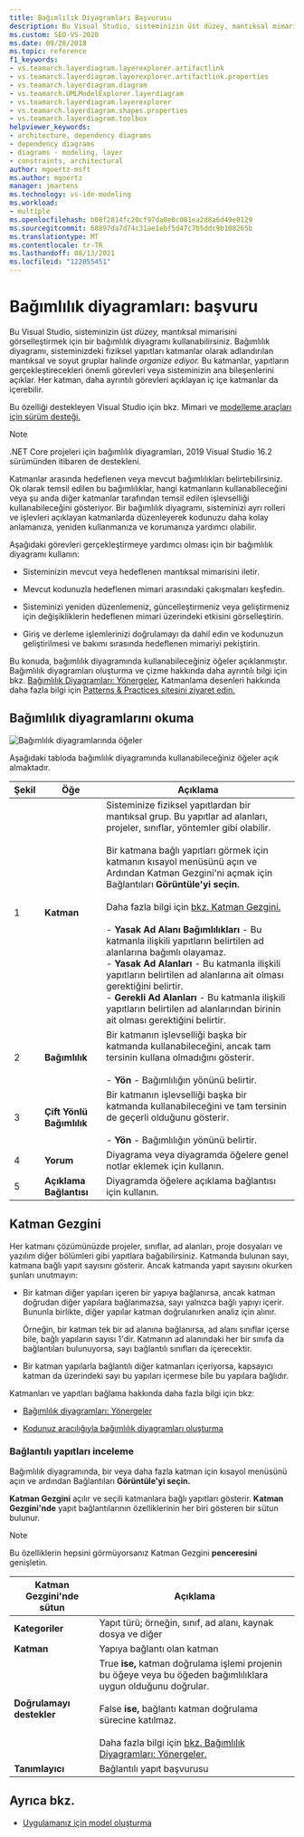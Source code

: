 ```yaml
---
title: Bağımlılık Diyagramları Başvurusu
description: Bu Visual Studio, sisteminizin üst düzey, mantıksal mimarisini görselleştirmek için bağımlılık diyagramını kullanabileceğinizi öğrenin.
ms.custom: SEO-VS-2020
ms.date: 09/28/2018
ms.topic: reference
f1_keywords:
- vs.teamarch.layerdiagram.layerexplorer.artifactlink
- vs.teamarch.layerdiagram.layerexplorer.artifactlink.properties
- vs.teamarch.layerdiagram.diagram
- vs.teamarch.UMLModelExplorer.layerdiagram
- vs.teamarch.layerdiagram.layerexplorer
- vs.teamarch.layerdiagram.shapes.properties
- vs.teamarch.layerdiagram.toolbox
helpviewer_keywords:
- architecture, dependency diagrams
- dependency diagrams
- diagrams - modeling, layer
- constraints, architectural
author: mgoertz-msft
ms.author: mgoertz
manager: jmartens
ms.technology: vs-ide-modeling
ms.workload:
- multiple
ms.openlocfilehash: b08f2814fc20cf97da0e0c081ea2d8a6d49e0129
ms.sourcegitcommit: 68897da7d74c31ae1ebf5d47c7b5ddc9b108265b
ms.translationtype: MT
ms.contentlocale: tr-TR
ms.lasthandoff: 08/13/2021
ms.locfileid: "122055451"
---
```

# <a name="dependency-diagrams-reference"></a>Bağımlılık diyagramları: başvuru

Bu Visual Studio, sisteminizin üst *düzey,* mantıksal mimarisini görselleştirmek için bir bağımlılık diyagramı kullanabilirsiniz. Bağımlılık diyagramı, sisteminizdeki fiziksel yapıtları katmanlar olarak adlandırılan mantıksal ve soyut gruplar halinde *organize ediyor.* Bu katmanlar, yapıtların gerçekleştirecekleri önemli görevleri veya sisteminizin ana bileşenlerini açıklar. Her katman, daha ayrıntılı görevleri açıklayan iç içe katmanlar da içerebilir.

Bu özelliği destekleyen Visual Studio için bkz. Mimari ve [modelleme araçları için sürüm desteği.](../modeling/analyze-and-model-your-architecture.md#VersionSupport)

> [!NOTE]
> .NET Core projeleri için bağımlılık diyagramları, 2019 Visual Studio 16.2 sürümünden itibaren de destekleni.

Katmanlar arasında hedeflenen veya mevcut bağımlılıkları belirtebilirsiniz. Ok olarak temsil edilen bu bağımlılıklar, hangi katmanların kullanabileceğini veya şu anda diğer katmanlar tarafından temsil edilen işlevselliği kullanabileceğini gösteriyor. Bir bağımlılık diyagramı, sisteminizi ayrı rolleri ve işlevleri açıklayan katmanlarda düzenleyerek kodunuzu daha kolay anlamanıza, yeniden kullanmanıza ve korumanıza yardımcı olabilir.

Aşağıdaki görevleri gerçekleştirmeye yardımcı olması için bir bağımlılık diyagramı kullanın:

- Sisteminizin mevcut veya hedeflenen mantıksal mimarisini iletir.

- Mevcut kodunuzla hedeflenen mimari arasındaki çakışmaları keşfedin.

- Sisteminizi yeniden düzenlemeniz, güncelleştirmeniz veya geliştirmeniz için değişikliklerin hedeflenen mimari üzerindeki etkisini görselleştirin.

- Giriş ve derleme işlemlerinizi doğrulamayı da dahil edin ve kodunuzun geliştirilmesi ve bakımı sırasında hedeflenen mimariyi pekiştirin.

Bu konuda, bağımlılık diyagramında kullanabileceğiniz öğeler açıklanmıştır. Bağımlılık diyagramları oluşturma ve çizme hakkında daha ayrıntılı bilgi için bkz. [Bağımlılık Diyagramları: Yönergeler.](../modeling/layer-diagrams-guidelines.md) Katmanlama desenleri hakkında daha fazla bilgi için [Patterns & Practices sitesini ziyaret edin.](https://archive.codeplex.com/?p=apparch)

## <a name="reading-dependency-diagrams"></a>Bağımlılık diyagramlarını okuma

![Bağımlılık diyagramlarında öğeler](../modeling/media/uml_layerrefreading.png)

Aşağıdaki tabloda bağımlılık diyagramında kullanabileceğiniz öğeler açık almaktadır.

|**Şekil**|**Öğe**|**Açıklama**|
|-|-|-|
|1|**Katman**|Sisteminize fiziksel yapıtlardan bir mantıksal grup. Bu yapıtlar ad alanları, projeler, sınıflar, yöntemler gibi olabilir.<br /><br /> Bir katmana bağlı yapıtları görmek için katmanın kısayol menüsünü  açın ve Ardından Katman Gezgini'ni açmak için Bağlantıları **Görüntüle'yi seçin.**<br /><br /> Daha fazla bilgi için [bkz. Katman Gezgini.](#Explorer)<br /><br /> -   **Yasak Ad Alanı Bağımlılıkları** - Bu katmanla ilişkili yapıtların belirtilen ad alanlarına bağımlı olayamaz.<br />-   **Yasak Ad Alanları** - Bu katmanla ilişkili yapıtların belirtilen ad alanlarına ait olması gerektiğini belirtir.<br />-   **Gerekli Ad Alanları** - Bu katmanla ilişkili yapıtların belirtilen ad alanlarından birinin ait olması gerektiğini belirtir.|
|2|**Bağımlılık**|Bir katmanın işlevselliği başka bir katmanda kullanabileceğini, ancak tam tersinin kullana olmadığını gösterir.<br /><br /> -   **Yön** - Bağımlılığın yönünü belirtir.|
|3|**Çift Yönlü Bağımlılık**|Bir katmanın işlevselliği başka bir katmanda kullanabileceğini ve tam tersinin de geçerli olduğunu gösterir.<br /><br /> -   **Yön** - Bağımlılığın yönünü belirtir.|
|4|**Yorum**|Diyagrama veya diyagramda öğelere genel notlar eklemek için kullanın.|
|5|**Açıklama Bağlantısı**|Diyagramda öğelere açıklama bağlantısı için kullanın.|

## <a name="layer-explorer"></a><a name="Explorer"></a> Katman Gezgini

Her katmanı çözümünüzde projeler, sınıflar, ad alanları, proje dosyaları ve yazılım diğer bölümleri gibi yapıtlara bağabilirsiniz. Katmanda bulunan sayı, katmana bağlı yapıt sayısını gösterir. Ancak katmanda yapıt sayısını okurken şunları unutmayın:

- Bir katman diğer yapıları içeren bir yapıya bağlanırsa, ancak katman doğrudan diğer yapılara bağlanmazsa, sayı yalnızca bağlı yapıyı içerir. Bununla birlikte, diğer yapılar katman doğrulanırken analiz için alınır.

     Örneğin, bir katman tek bir ad alanına bağlanırsa, ad alanı sınıflar içerse bile, bağlı yapıların sayısı 1'dir. Katmanın ad alanındaki her bir sınıfa da bağlantıları bulunuyorsa, sayı bağlantılı sınıfları da içerecektir.

- Bir katman yapılarla bağlantılı diğer katmanları içeriyorsa, kapsayıcı katman da üzerindeki sayı bu yapıları içermese bile bu yapılara bağlıdır.

Katmanları ve yapıtları bağlama hakkında daha fazla bilgi için bkz:

- [Bağımlılık diyagramları: Yönergeler](../modeling/layer-diagrams-guidelines.md)

- [Kodunuz aracılığıyla bağımlılık diyagramları oluşturma](../modeling/create-layer-diagrams-from-your-code.md)

### <a name="examine-the-linked-artifacts"></a>Bağlantılı yapıtları inceleme

Bağımlılık diyagramında, bir veya daha fazla katman için kısayol menüsünü açın ve ardından Bağlantıları **Görüntüle'yi seçin.**

**Katman Gezgini** açılır ve seçili katmanlara bağlı yapıtları gösterir. **Katman Gezgini'nde** yapıt bağlantılarının özelliklerinin her biri gösteren bir sütun bulunur.

> [!NOTE]
> Bu özelliklerin hepsini görmüyorsanız Katman Gezgini **penceresini** genişletin.

|**Katman Gezgini'nde sütun**|**Açıklama**|
|-|-|
|**Kategoriler**|Yapıt türü; örneğin, sınıf, ad alanı, kaynak dosya ve diğer|
|**Katman**|Yapıya bağlantı olan katman|
|**Doğrulamayı destekler**|True **ise,** katman doğrulama işlemi projenin bu öğeye veya bu öğeden bağımlılıklara uygun olduğunu doğrular.<br /><br /> False **ise,** bağlantı katman doğrulama sürecine katılmaz.<br /><br /> Daha fazla bilgi için [bkz. Bağımlılık Diyagramları: Yönergeler.](../modeling/layer-diagrams-guidelines.md)|
|**Tanımlayıcı**|Bağlantılı yapıt başvurusu|

## <a name="see-also"></a>Ayrıca bkz.

- [Uygulamanız için model oluşturma](../modeling/create-models-for-your-app.md)
